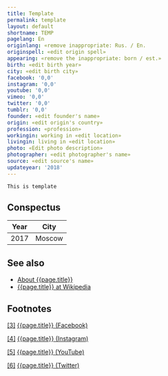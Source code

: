 ```yaml
---
title: Template
permalink: template
layout: default
shortname: TEMP
pagelang: En
originlang: «remove inappropriate: Rus. / En.
originspell: «edit origin spell»
appearing: «remove the inappropriate: born / est.»
birth: «edit birth year»
city: «edit birth city»
facebook: '0,0'
instagram: '0,0'
youtube: '0,0'
vimeo: '0,0'
twitter: '0,0'
tumblr: '0,0'
founder: «edit founder's name»
origin: «edit origin's country»
profession: «profession»
workingin: working in «edit location»
livingin: living in «edit location»
photo: «Edit photo description»
photographer: «edit photographer's name»
source: «edit source's name»
updateyear: '2018'
---
```


`This is template`

## Сonspectus

|Year|City|
|-|-|
|2017|Moscow|

## See also

+ [About {{page.title}}](index)
+ [{{page.title}} at Wikipedia](index)

## Footnotes

[[3]](#a3) <span id="f3"></span> [{{page.title}} (Facebook)](index)

[[4]](#a4) <span id="f4"></span> [{{page.title}} (Instagram)](index)

[[5]](#a5) <span id="f5"></span> [{{page.title}} (YouTube)](index)

[[6]](#a6) <span id="f6"></span> [{{page.title}} (Twitter)](index)

